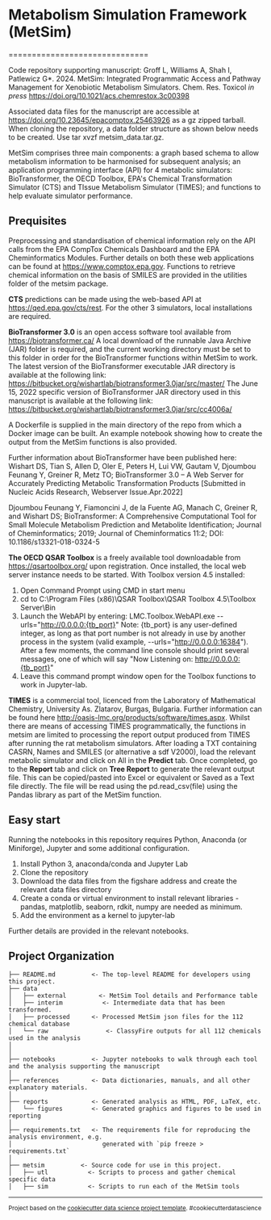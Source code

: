 # Metabolism Simulation Framework (MetSim)
==============================

Code repository supporting manuscript: Groff L, Williams A, Shah I, Patlewicz G*. 2024. MetSim: Integrated Programmatic Access and Pathway Management for Xenobiotic Metabolism Simulators. Chem. Res. Toxicol *in press*  <https://doi.org/10.1021/acs.chemrestox.3c00398>

Associated data files for the manuscript are accessible at <https://doi.org/10.23645/epacomptox.25463926> as a gz zipped tarball. When cloning the repository, a data folder structure as shown below needs to be created. Use  tar xvzf metsim_data.tar.gz.

MetSim comprises three main components: a graph based schema to allow metabolism information to be harmonised for subsequent analysis; an application programming interface (API) for 4 metabolic simulators: BioTransformer, the OECD Toolbox, EPA's Chemical Transformation Simulator (CTS) and TIssue Metabolism Simulator (TIMES); and functions to help evaluate simulator performance.

## Prequisites

Preprocessing and standardisation of chemical information rely on the API calls from the EPA CompTox Chemicals Dashboard and the EPA Cheminformatics Modules. Further details on both these web applications can be found at <https://www.comptox.epa.gov>. Functions to retrieve chemical information on the basis of SMILES are provided in the utilities folder of the metsim package.

**CTS** predictions can be made using the web-based API at <https://qed.epa.gov/cts/rest>. For the other 3 simulators, local installations are required.

**BioTransformer 3.0** is an open access software tool available from <https://biotransformer.ca/> 
A local download of the runnable Java Archive (JAR) folder is required, and the current working directory must be set to this folder in order for the BioTransformer functions within MetSim to work. 
The latest version of the BioTransformer executable JAR directory is available at the following link: <https://bitbucket.org/wishartlab/biotransformer3.0jar/src/master/> 
The June 15, 2022 specific version of BioTransformer JAR directory used in this manuscript is available at the following link: <https://bitbucket.org/wishartlab/biotransformer3.0jar/src/cc4006a/>

A Dockerfile is supplied in the main directory of the repo from which a Docker image can be built. An example notebook showing how to create the output from the MetSim functions is also provided.

Further information about BioTransformer have been published here: 
Wishart DS, Tian S, Allen D, Oler E, Peters H, Lui VW, Gautam V, Djoumbou Feunang Y, Greiner R, Metz TO; BioTransformer 3.0 – A Web Server for Accurately Predicting Metabolic Transformation Products [Submitted in Nucleic Acids Research, Webserver Issue.Apr.2022] 

Djoumbou Feunang Y, Fiamoncini J, de la Fuente AG, Manach C, Greiner R, and Wishart DS; BioTransformer: A Comprehensive Computational Tool for Small Molecule Metabolism Prediction and Metabolite Identification; Journal of Cheminformatics; 2019; Journal of Cheminformatics 11:2; DOI: 10.1186/s13321-018-0324-5 

**The OECD QSAR Toolbox** is a freely available tool downloadable from <https://qsartoolbox.org/> upon registration. Once installed, the local web server instance needs to be started.  With Toolbox version 4.5 installed:
1. Open Command Prompt using CMD in start menu
2. cd to C:\Program Files (x86)\QSAR Toolbox\QSAR Toolbox 4.5\Toolbox Server\Bin
3. Launch the WebAPI by entering: LMC.Toolbox.WebAPI.exe --urls="http://0.0.0.0:{tb_port}"
Note: {tb_port} is any user-defined integer, as long as that port number is not already in use by another process in the system (valid example, --urls="http://0.0.0.0:16384"). After a few moments, the command line console should print several messages, one of which will say "Now Listening on: http://0.0.0.0:{tb_port}"
4. Leave this command prompt window open for the Toolbox functions to work in Jupyter-lab.


**TIMES** is a commercial tool, licenced from the Laboratory of Mathematical Chemistry, University As. Zlatarov, Burgas, Bulgaria. Further information can be found here <http://oasis-lmc.org/products/software/times.aspx>. Whilst there are means of accessing TIMES programmatically, the functions in metsim are limited to processing the report output produced from TIMES after running the rat metabolism simulators. After loading a TXT containing CASRN, Names and SMILES (or alternative a sdf V2000), load the relevant metabolic simulator and click on All in the **Predict** tab. Once completed, go to the **Report** tab and click on **Tree Report** to generate the relevant output file. This can be copied/pasted into Excel or equivalent or Saved as a Text file directly. The file will be read using the pd.read_csv(file) using the Pandas library as part of the MetSim function.
    
## Easy start

Running the notebooks in this repository requires Python, Anaconda (or Miniforge), Jupyter and some additional configuration. 
1. Install Python 3, anaconda/conda and Jupyter Lab
2. Clone the repository
3. Download the data files from the figshare address and create the relevant data files directory
4. Create a conda or virtual environment to install relevant libraries - pandas, matplotlib, seaborn, rdkit, numpy are needed as minimum.
5. Add the environment as a kernel to jupyter-lab

Further details are provided in the relevant notebooks.


Project Organization
------------
   
    ├── README.md          <- The top-level README for developers using this project.
    ├── data
    │   ├── external         <- MetSim Tool details and Performance table
    │   ├── interim           <- Intermediate data that has been transformed.
    │   ├── processed      <- Processed MetSim json files for the 112 chemical database
    │   └── raw                <- ClassyFire outputs for all 112 chemicals used in the analysis
    │
    │
    ├── notebooks          <- Jupyter notebooks to walk through each tool and the analysis supporting the manuscript
    │
    ├── references         <- Data dictionaries, manuals, and all other explanatory materials.
    │
    ├── reports            <- Generated analysis as HTML, PDF, LaTeX, etc.
    │   └── figures        <- Generated graphics and figures to be used in reporting
    │
    ├── requirements.txt   <- The requirements file for reproducing the analysis environment, e.g.
    │                         generated with `pip freeze > requirements.txt`
    │
    ├── metsim          <- Source code for use in this project.
    │   ├── utl           <- Scripts to process and gather chemical specific data
    │   ├── sim           <- Scripts to run each of the MetSim tools
   
 
--------

<p><small>Project based on the <a target="_blank" href="https://drivendata.github.io/cookiecutter-data-science/">cookiecutter data science project template</a>. #cookiecutterdatascience</small></p>
